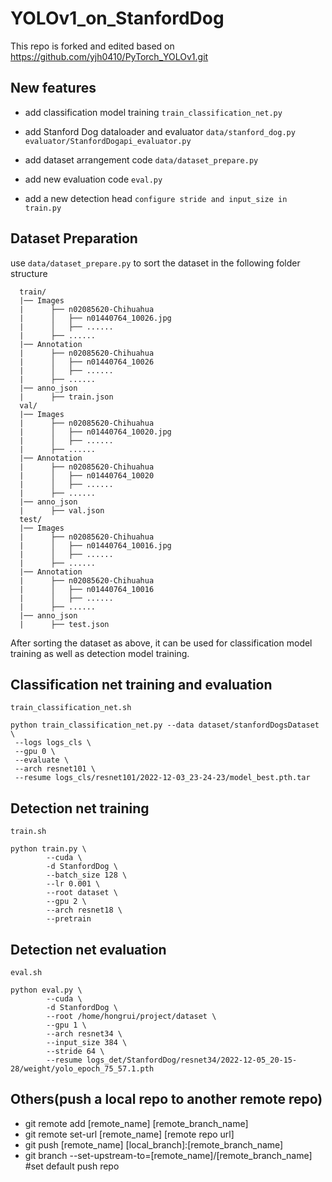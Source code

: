 # YOLOv1_on_StanfordDog
This repo is forked and edited based on https://github.com/yjh0410/PyTorch_YOLOv1.git

## New features

- add classification model training 
```train_classification_net.py```

- add Stanford Dog dataloader and evaluator
```data/stanford_dog.py```
```evaluator/StanfordDogapi_evaluator.py```

- add dataset arrangement code
```data/dataset_prepare.py```

- add new evaluation code
```eval.py```
- add a new detection head
```configure stride and input_size in train.py```

## Dataset Preparation
use ```data/dataset_prepare.py``` to sort the dataset in the following folder structure
```
  train/
  |── Images
  |      ├── n02085620-Chihuahua
  |      │   ├── n01440764_10026.jpg
  |      │   ├── ......
  |      ├── ......
  |── Annotation
  |      ├── n02085620-Chihuahua
  |      │   ├── n01440764_10026
  |      │   ├── ......
  |      ├── ......
  |── anno_json
  |      ├── train.json
  val/
  |── Images
  |      ├── n02085620-Chihuahua
  |      │   ├── n01440764_10020.jpg
  |      │   ├── ......
  |      ├── ......
  |── Annotation
  |      ├── n02085620-Chihuahua
  |      │   ├── n01440764_10020
  |      │   ├── ......
  |      ├── ......
  |── anno_json
  |      ├── val.json
  test/
  |── Images
  |      ├── n02085620-Chihuahua
  |      │   ├── n01440764_10016.jpg
  |      │   ├── ......
  |      ├── ......
  |── Annotation
  |      ├── n02085620-Chihuahua
  |      │   ├── n01440764_10016
  |      │   ├── ......
  |      ├── ......
  |── anno_json
  |      ├── test.json
```
After sorting the dataset as above, it can be used for classification model training as well as detection model training.


## Classification net training and evaluation
```train_classification_net.sh```

```
python train_classification_net.py --data dataset/stanfordDogsDataset \
 --logs logs_cls \
 --gpu 0 \
 --evaluate \
 --arch resnet101 \
 --resume logs_cls/resnet101/2022-12-03_23-24-23/model_best.pth.tar
```

## Detection net training
```train.sh```

```
python train.py \
        --cuda \
        -d StanfordDog \
        --batch_size 128 \
        --lr 0.001 \
        --root dataset \
        --gpu 2 \
        --arch resnet18 \
        --pretrain
```

## Detection net evaluation 
```eval.sh```

```
python eval.py \
        --cuda \
        -d StanfordDog \
        --root /home/hongrui/project/dataset \
        --gpu 1 \
        --arch resnet34 \
        --input_size 384 \
        --stride 64 \
        --resume logs_det/StanfordDog/resnet34/2022-12-05_20-15-28/weight/yolo_epoch_75_57.1.pth
```

## Others(push a local repo to another remote repo)
- git remote add [remote_name] [remote_branch_name]
- git remote set-url [remote_name] [remote repo url]
- git push [remote_name] [local_branch]:[remote_branch_name]
- git branch --set-upstream-to=[remote_name]/[remote_branch_name] #set default push repo
